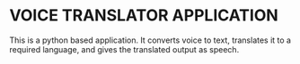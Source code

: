 # VOICE TRANSLATOR APPLICATION
<p>This is a python based application. It converts voice to text, translates it to a required language, and gives the translated output as speech.</p>